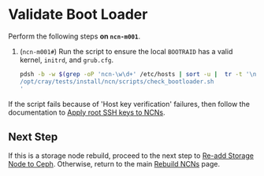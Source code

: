 # Validate Boot Loader

Perform the following steps **on `ncn-m001`**.

1. (`ncn-m001#`) Run the script to ensure the local `BOOTRAID` has a valid kernel, `initrd`, and `grub.cfg`.

    ```bash
    pdsh -b -w $(grep -oP 'ncn-\w\d+' /etc/hosts | sort -u |  tr -t '\n' ',') '
    /opt/cray/tests/install/ncn/scripts/check_bootloader.sh
    '
    ```
If the script fails because of 'Host key verification' failures, then follow the documentation to [Apply root SSH keys to NCNs](../../security_and_authentication/SSH_Keys.md#procedure-apply-root-ssh-keys-to-ncns-standalone).

## Next Step

If this is a storage node rebuild, proceed to the next step to [Re-add Storage Node to Ceph](Re-add_Storage_Node_to_Ceph.md). Otherwise, return to the main [Rebuild NCNs](Rebuild_NCNs.md) page.

